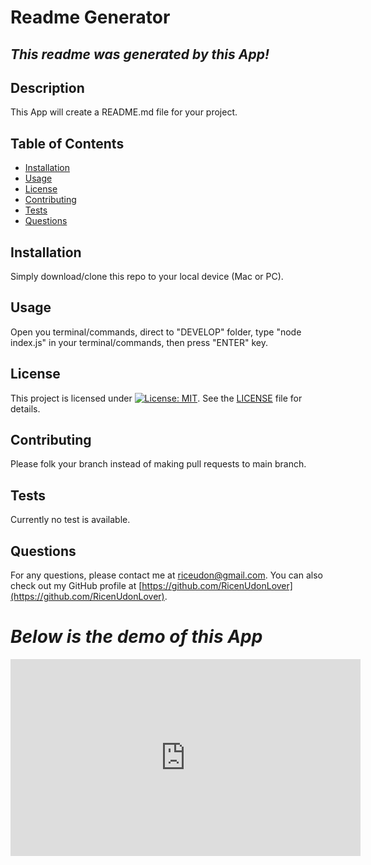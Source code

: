 
# Readme Generator

## *This readme was generated by this App!*

## Description

This App will create a README.md file for your project.

## Table of Contents

* [Installation](#installation)
* [Usage](#usage)
* [License](#license)
* [Contributing](#contributing)
* [Tests](#tests)
* [Questions](#questions)

## Installation

Simply download/clone this repo to your local device (Mac or PC).

## Usage

Open you terminal/commands, direct to "DEVELOP" folder, type "node index.js" in your terminal/commands, then press "ENTER" key.


## License 

This project is licensed under [![License: MIT](https://img.shields.io/badge/License-MIT-yellow.svg)](https://opensource.org/licenses/MIT). See the [LICENSE](https://opensource.org/licenses/MIT) file for details.

## Contributing

Please folk your branch instead of making pull requests to main branch.

## Tests

Currently no test is available.

## Questions

For any questions, please contact me at [riceudon@gmail.com](mailto:riceudon@gmail.com). You can also check out my GitHub profile at [https://github.com/RicenUdonLover](https://github.com/RicenUdonLover).

# *Below is the demo of this App*
<div>
<iframe width="560" height="315" src="https://www.youtube.com/embed/FA0ewU5uYKE" title="YouTube video player" frameborder="0" allow="accelerometer; autoplay; clipboard-write; encrypted-media; gyroscope; picture-in-picture" allowfullscreen></iframe>
</div>
